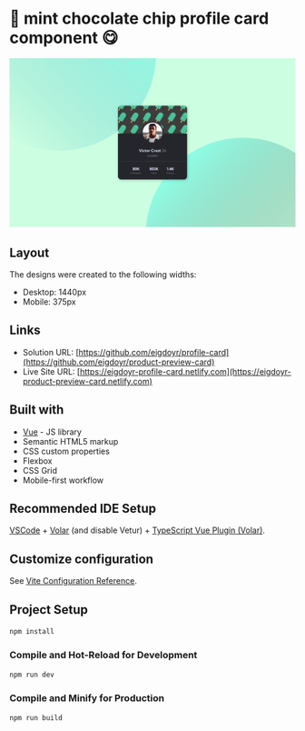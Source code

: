 # 🍦 mint chocolate chip profile card component 😋

![Design preview for the QR code component coding challenge](./src/assets/preview.png)

## Layout

The designs were created to the following widths:

- Desktop: 1440px
- Mobile: 375px

## Links

- Solution URL: [https://github.com/eigdoyr/profile-card](https://github.com/eigdoyr/product-preview-card)
- Live Site URL: [https://eigdoyr-profile-card.netlify.com](https://eigdoyr-product-preview-card.netlify.com)

## Built with

- [Vue](https://vuejs.org/) - JS library
- Semantic HTML5 markup
- CSS custom properties
- Flexbox
- CSS Grid
- Mobile-first workflow

## Recommended IDE Setup

[VSCode](https://code.visualstudio.com/) + [Volar](https://marketplace.visualstudio.com/items?itemName=Vue.volar) (and disable Vetur) + [TypeScript Vue Plugin (Volar)](https://marketplace.visualstudio.com/items?itemName=Vue.vscode-typescript-vue-plugin).

## Customize configuration

See [Vite Configuration Reference](https://vitejs.dev/config/).

## Project Setup

```sh
npm install
```

### Compile and Hot-Reload for Development

```sh
npm run dev
```

### Compile and Minify for Production

```sh
npm run build
```

